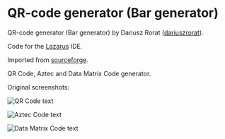 # QR-code generator (Bar generator)

QR-code generator (Bar generator)  by Dariusz Rorat ([dariuszrorat](http://sourceforge.net/users/dariuszrorat)).

Code for the [Lazarus](http://www.lazarus-ide.org/) IDE.

Imported from [sourceforge](https://sourceforge.net/projects/bargenerator/).

QR Code, Aztec and Data Matrix Code generator.

Original screenshots:

![QR Code text](https://cloud.githubusercontent.com/assets/8292987/19453453/936c8098-94b5-11e6-9a9c-14a1a59f5f27.png)

![Aztec Code text](https://cloud.githubusercontent.com/assets/8292987/19453454/936f8a68-94b5-11e6-859c-a447a55456b9.png)

![Data Matrix Code text](https://cloud.githubusercontent.com/assets/8292987/19453452/9364b62e-94b5-11e6-9d02-2c1e715f3d73.png)
